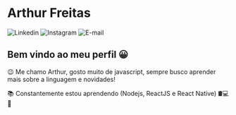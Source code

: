 # Arthur Freitas

![Linkedin](https://img.shields.io/badge/-Linkedin-blue?style=flat-square&logo=Linkedin&logoColor=white&link=https://www.linkedin.com/in/arthurssfreitas/)
![Instagram](https://img.shields.io/badge/-Instagram-orange?style=flat-square&logo=Instagram&logoColor=white&link=https://www.instagram.com/arthurssfreitas/)
![E-mail](https://img.shields.io/badge/-Email-c14438?style=flat-square&logo=Gmail&logoColor=white&link=mailto:contato@arthursfreitas.com.br)

## Bem vindo ao meu perfil 😀

😉 Me chamo Arthur, gosto muito de javascript, sempre busco aprender mais sobre a linguagem e novidades!

📚 Constantemente estou aprendendo (Nodejs, ReactJS e React Native) 🛢💻📱
